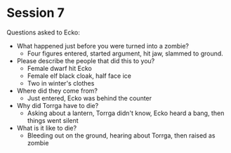 # Session 7
Questions asked to Ecko:
- What happened just before you were turned into a zombie?
	- Four figures entered, started argument, hit jaw, slammed to ground.
- Please describe the people that did this to you?
	- Female dwarf hit Ecko
	- Female elf black cloak, half face ice
	- Two in winter's clothes
- Where did they come from?
	- Just entered, Ecko was behind the counter
- Why did Torrga have to die?
	- Asking about a lantern, Torrga didn't know, Ecko heard a bang, then things went silent
- What is it like to die?
	- Bleeding out on the ground, hearing about Torrga, then raised as zombie